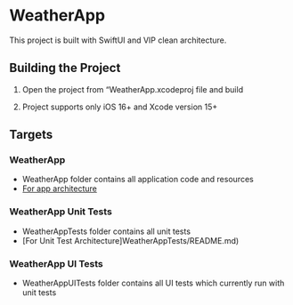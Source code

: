 # WeatherApp

This project is built with SwiftUI   and VIP clean architecture.

## Building the Project

1. Open the project from “WeatherApp.xcodeproj file and build

2. Project supports only iOS 16+ and Xcode version 15+


## Targets

### WeatherApp

* WeatherApp folder contains all application code and resources
* [For app architecture](WeatherApp/README.md)

### WeatherApp Unit Tests

* WeatherAppTests folder contains all unit tests
* [For Unit Test Architecture]WeatherAppTests/README.md)

### WeatherApp UI Tests

* WeatherAppUITests folder contains all UI tests which currently run with unit tests
